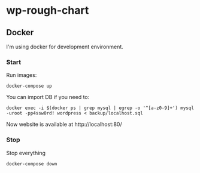 # wp-rough-chart

## Docker

I'm using docker for development environment.

### Start

Run images:

```
docker-compose up
```

You can import DB if you need to:

```
docker exec -i $(docker ps | grep mysql | egrep -o '^[a-z0-9]+') mysql -uroot -pp4ssw0rd! wordpress < backup/localhost.sql
```

Now website is available at http://localhost:80/

### Stop

Stop everything

```
docker-compose down
```
